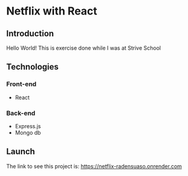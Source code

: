 # Netflix with React

## Introduction

Hello World! This is exercise done while I was at Strive School

## Technologies

### Front-end
- React

###  Back-end
- Express.js
- Mongo db

## Launch

The link to see this project is: https://netflix-radensuaso.onrender.com
